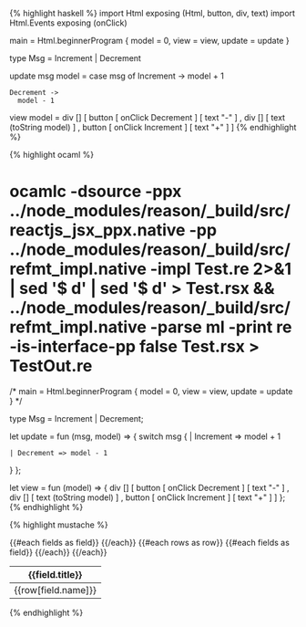 {% highlight haskell %}
import Html exposing (Html, button, div, text)
import Html.Events exposing (onClick)

main =
  Html.beginnerProgram { model = 0, view = view, update = update }

type Msg = Increment | Decrement

update msg model =
  case msg of
    Increment ->
      model + 1

    Decrement ->
      model - 1

view model =
  div []
    [ button [ onClick Decrement ] [ text "-" ]
    , div [] [ text (toString model) ]
    , button [ onClick Increment ] [ text "+" ]
    ]
{% endhighlight %}


{% highlight ocaml %}
# ocamlc -dsource -ppx ../node_modules/reason/_build/src/reactjs_jsx_ppx.native -pp ../node_modules/reason/_build/src/refmt_impl.native -impl Test.re 2>&1 | sed '$ d' | sed '$ d' > Test.rsx && ../node_modules/reason/_build/src/refmt_impl.native -parse ml -print re -is-interface-pp false Test.rsx > TestOut.re

/* main =
  Html.beginnerProgram { model = 0, view = view, update = update } */

type Msg = Increment | Decrement;

let update = fun (msg, model) => {
  switch msg {
    | Increment => model + 1

    | Decrement => model - 1
  }
};

let view = fun (model) => {
  div []
    [ button [ onClick Decrement ] [ text "-" ]
    , div [] [ text (toString model) ]
    , button [ onClick Increment ] [ text "+" ]
    ]
};
{% endhighlight %}


{% highlight mustache %}
<table>
  <thead>
    <tr>
      {{#each fields as field}}
        <th>{{field.title}}</th>
      {{/each}}
    </tr>
  </thead>

  <tbody>
    {{#each rows as row}}
    <tr>
      {{#each fields as field}}
      <td>{{row[field.name]}}</td>
      {{/each}}
    </tr>
    {{/each}}
  </tbody>
</table>

<script>
  export default {
    data() {
      return {
        fields: [
          { title: "Col #1", name: "col1" },
          { title: "Col #2", name: "col2" },
          { title: "Col ##3", name: "col3" }
        ],

        rows: [
          {col1: "val 1.1", col2: "val 1.2", col3: "val 1.3"},
          {col1: "val 2.1", col2: "val 2.2", col3: "val 2.3"},
        ]
      };
    }
  };
</script>
{% endhighlight %}

